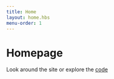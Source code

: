 ```yaml
---
title: Home
layout: home.hbs
menu-order: 1
---
```


# Homepage

Look around the site or explore the [code](https://github.com/andreasvirkus/metalsmith-boilerplate)

